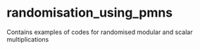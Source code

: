# randomisation_using_pmns
Contains examples of codes for randomised modular and scalar multiplications
